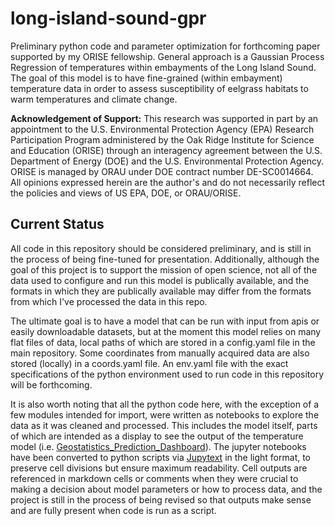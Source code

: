 # long-island-sound-gpr
Preliminary python code and parameter optimization for forthcoming paper supported by my ORISE fellowship.  General approach is a Gaussian Process Regression of temperatures within embayments of the Long Island Sound.
The goal of this model is to have fine-grained (within embayment) temperature data in order to assess susceptibility of eelgrass habitats to warm temperatures and climate change.

__Acknowledgement of Support:__
This research was supported in part by an appointment to the U.S. Environmental Protection Agency (EPA) Research Participation Program administered by the Oak Ridge Institute for Science and Education (ORISE) through an 
interagency agreement between the U.S. Department of Energy (DOE) and the U.S. Environmental Protection Agency. ORISE is managed by ORAU under DOE contract number DE-SC0014664. 
All opinions expressed herein are the author's and do not necessarily reflect the policies and views of US EPA, DOE, or ORAU/ORISE.

## Current Status
All code in this repository should be considered preliminary, and is still in the process of being fine-tuned for presentation. Additionally, although the goal of this project is to
support the mission of open science, not all of the data used to configure and run this model is publically available, and the formats in which they are publically available may differ
from the formats from which I've processed the data in this repo.

The ultimate goal is to have a model that can be run with input from apis or easily downloadable datasets, but at the moment this model relies on many flat files of data,
local paths of which are stored in a config.yaml file in the main repository. Some coordinates from manually acquired data are also stored (locally) in a coords.yaml file.
An env.yaml file with the exact specifications of the python environment used to run code in this repository will be forthcoming.

It is also worth noting that all the python code here, with the exception of a few modules intended for import, were written as notebooks to explore the data as it 
was cleaned and processed. This includes the model itself, parts of which are intended as a display to see the output of the temperature model (i.e. [Geostatistics_Prediction_Dashboard](https://github.com/blawton/long-island-sound-gpr/blob/master/Geostatistics_Prediction_Dashboard_2.1.2.py)). The jupyter notebooks have been converted to python scripts via [Jupytext](https://github.com/mwouts/jupytext) in the light format, to preserve cell divisions but ensure maximum readability. Cell outputs are referenced in markdown cells or comments when they were crucial to making a decision about model parameters or how to process data, and the project is still in the process of being revised so that outputs make sense and are fully present when code is run as a script.
